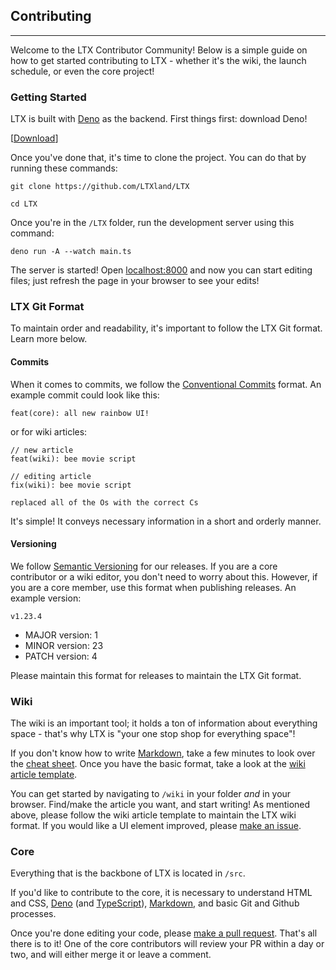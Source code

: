 ## Contributing
---
Welcome to the LTX Contributor Community! Below is a simple guide on how to get started contributing to LTX - whether it's the wiki, the launch schedule, or even the core project!

### Getting Started
LTX is built with [Deno](https://deno.land) as the backend. First things first: download Deno!

[[Download](https://deno.land/#installation)]

Once you've done that, it's time to clone the project. You can do that by running these commands:

```
git clone https://github.com/LTXland/LTX

cd LTX
```

Once you're in the `/LTX` folder, run the development server using this command:

```
deno run -A --watch main.ts
```

The server is started! Open [localhost:8000](http://localhost:8000) and now you can start editing files; just refresh the page in your browser to see your edits!

### LTX Git Format
To maintain order and readability, it's important to follow the LTX Git format. Learn more below.

#### Commits
When it comes to commits, we follow the [Conventional Commits](https://conventionalcommits.org/en/v1.0.0) format. An example commit could look like this:

```
feat(core): all new rainbow UI!
```

or for wiki articles:

```
// new article
feat(wiki): bee movie script

// editing article
fix(wiki): bee movie script

replaced all of the Os with the correct Cs
```

It's simple! It conveys necessary information in a short and orderly manner.

#### Versioning
We follow [Semantic Versioning](https://semver.org) for our releases. If you are a core contributor or a wiki editor, you don't need to worry about this. However, if you are a core member, use this format when publishing releases. An example version:

```
v1.23.4
```

- MAJOR version: 1
- MINOR version: 23
- PATCH version: 4

Please maintain this format for releases to maintain the LTX Git format.

### Wiki
The wiki is an important tool; it holds a ton of information about everything space - that's why LTX is "your one stop shop for everything space"! 

If you don't know how to write [Markdown](https://daringfireball.net/projects/markdown/), take a few minutes to look over the [cheat sheet](https://www.markdownguide.org/cheat-sheet/). Once you have the basic format, take a look at the [wiki article template](https://github.com/LTXland/LTX/blob/main/wiki/template.md?plain=1).

You can get started by navigating to `/wiki` in your folder *and* in your browser. Find/make the article you want, and start writing! As mentioned above, please follow the wiki article template to maintain the LTX wiki format. If you would like a UI element improved, please [make an issue](https://github.com/LTXland/LTX/issues/new).

### Core
Everything that is the backbone of LTX is located in `/src`. 

If you'd like to contribute to the core, it is necessary to understand HTML and CSS, [Deno](https://deno.land) (and [TypeScript](https://typescriptlang.org)), [Markdown](https://daringfireball.net/projects/markdown/), and basic Git and Github processes.

Once you're done editing your code, please [make a pull request](https://github.com/LTXland/LTX/compare). That's all there is to it! One of the core contributors will review your PR within a day or two, and will either merge it or leave a comment.